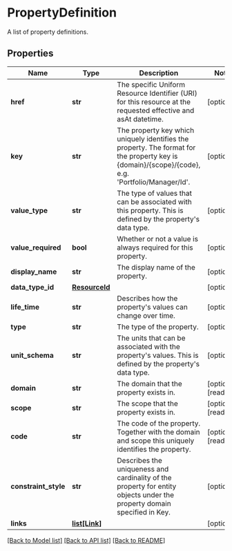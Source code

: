 # PropertyDefinition

A list of property definitions.
## Properties
Name | Type | Description | Notes
------------ | ------------- | ------------- | -------------
**href** | **str** | The specific Uniform Resource Identifier (URI) for this resource at the requested effective and asAt datetime. | [optional] 
**key** | **str** | The property key which uniquely identifies the property. The format for the property key is {domain}/{scope}/{code}, e.g. &#39;Portfolio/Manager/Id&#39;. | [optional] 
**value_type** | **str** | The type of values that can be associated with this property. This is defined by the property&#39;s data type. | [optional] 
**value_required** | **bool** | Whether or not a value is always required for this property. | [optional] 
**display_name** | **str** | The display name of the property. | [optional] 
**data_type_id** | [**ResourceId**](ResourceId.md) |  | [optional] 
**life_time** | **str** | Describes how the property&#39;s values can change over time. | [optional] 
**type** | **str** | The type of the property. | [optional] 
**unit_schema** | **str** | The units that can be associated with the property&#39;s values. This is defined by the property&#39;s data type. | [optional] 
**domain** | **str** | The domain that the property exists in. | [optional] [readonly] 
**scope** | **str** | The scope that the property exists in. | [optional] [readonly] 
**code** | **str** | The code of the property. Together with the domain and scope this uniquely identifies the property. | [optional] [readonly] 
**constraint_style** | **str** | Describes the uniqueness and cardinality of the property for entity objects under the property domain specified in Key. | [optional] 
**links** | [**list[Link]**](Link.md) |  | [optional] 

[[Back to Model list]](../README.md#documentation-for-models) [[Back to API list]](../README.md#documentation-for-api-endpoints) [[Back to README]](../README.md)



